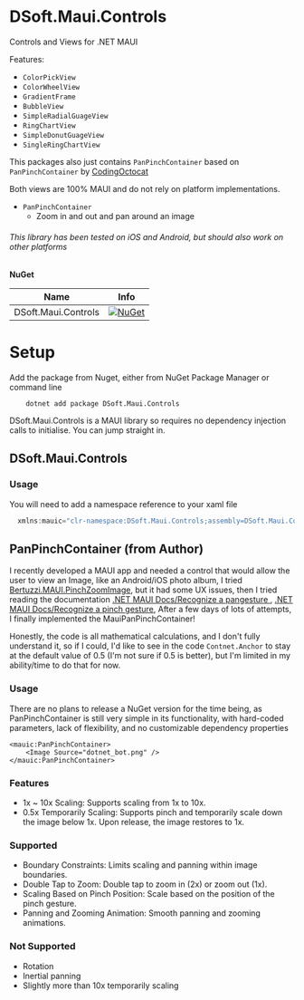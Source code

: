 # DSoft.Maui.Controls

Controls and Views for .NET MAUI

Features:

- `ColorPickView`
- `ColorWheelView`
- `GradientFrame`
- `BubbleView`
- `SimpleRadialGuageView`
- `RingChartView`
- `SimpleDonutGuageView`
- `SingleRingChartView`

This packages also just contains `PanPinchContainer` based on `PanPinchContainer` by [CodingOctocat](https://github.com/CodingOctocat/MauiPanPinchContainer)

Both views are 100% MAUI and do not rely on platform implementations.

 - `PanPinchContainer`
    - Zoom in and out and pan around an image 

 ###### This library has been tested on iOS and Android, but should also work on other platforms

 **NuGet**

|Name|Info|
| ------------------- | ------------------- | 
|DSoft.Maui.Controls|[![NuGet](https://buildstats.info/nuget/DSoft.Maui.Controls)](https://www.nuget.org/packages/DSoft.Maui.Controls)|

# Setup

Add the package from Nuget, either from NuGet Package Manager or command line

        dotnet add package DSoft.Maui.Controls

DSoft.Maui.Controls is a MAUI library so requires no dependency injection calls to initialise.  You can jump straight in.
 
## DSoft.Maui.Controls

### Usage

You will need to add a namespace reference to your xaml file

```csharp
  xmlns:mauic="clr-namespace:DSoft.Maui.Controls;assembly=DSoft.Maui.Controls"  
```

## PanPinchContainer (from Author)
I recently developed a MAUI app and needed a control that would allow the user to view an Image, like an Android/iOS photo album, I tried [Bertuzzi.MAUI.PinchZoomImage](https://github.com/TBertuzzi/Bertuzzi.MAUI.PinchZoomImage ), but it had some UX issues, then I tried reading the documentation [.NET MAUI Docs/Recognize a pangesture ](https://learn.microsoft.com/zh-cn/dotnet/maui/fundamentals/gestures/pan), [ .NET MAUI Docs/Recognize a pinch gesture](https://learn.microsoft.com/en-us/dotnet/maui/fundamentals/gestures/pinch ), After a few days of lots of attempts, I finally implemented the MauiPanPinchContainer!

Honestly, the code is all mathematical calculations, and I don't fully understand it, so if I could, I'd like to see in the code `Contnet.Anchor` to stay at the default value of 0.5 (I'm not sure if 0.5 is better), but I'm limited in my ability/time to do that for now.

### Usage
There are no plans to release a NuGet version for the time being, as PanPinchContainer is still very simple in its functionality, with hard-coded parameters, lack of flexibility, and no customizable dependency properties

```xaml
<mauic:PanPinchContainer>
    <Image Source="dotnet_bot.png" />
</mauic:PanPinchContainer> 
```

### Features
- 1x ~ 10x Scaling: Supports scaling from 1x to 10x.
- 0.5x Temporarily Scaling: Supports pinch and temporarily scale down the image below 1x. Upon release, the image restores to 1x.

### Supported
- Boundary Constraints: Limits scaling and panning within image boundaries.
- Double Tap to Zoom: Double tap to zoom in (2x) or zoom out (1x).
- Scaling Based on Pinch Position: Scale based on the position of the pinch gesture.
- Panning and Zooming Animation: Smooth panning and zooming animations.

### Not Supported
- Rotation
- Inertial panning
- Slightly more than 10x temporarily scaling

